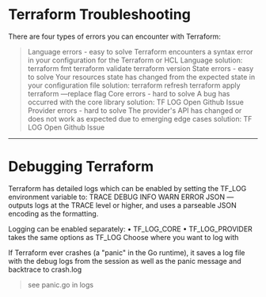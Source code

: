 # Terraform Troubleshooting

There are four types of errors you can encounter with Terraform:

> Language errors - easy to solve
Terraform encounters a syntax error in your configuration for the Terraform or HCL Language
solution:
terraform fmt
terraform validate
terraform version
> State errors - easy to solve
Your resources state has changed from the expected
state in your configuration file
solution:
terraform refresh
terraform apply
terraform —replace flag
> Core errors - hard to solve
A bug has occurred with the core library
solution:
TF LOG
Open Github Issue
> Provider errors - hard to solve
The provider's API has changed or does not work as expected due to emerging edge cases
solution:
TF LOG
Open Github Issue

-------------------------------------------------------------------
# Debugging Terraform
Terraform has detailed logs which can be enabled
by setting the TF_LOG environment variable to:
TRACE
DEBUG
INFO
WARN
ERROR
JSON — outputs logs at the TRACE level
or higher, and uses a parseable JSON
encoding as the formatting.


Logging can be enabled separately:
• TF_LOG_CORE
• TF_LOG_PROVIDER
takes the same options as TF_LOG
Choose where you want to log with

If Terraform ever crashes (a "panic" in the Go runtime), it saves a log file with the debug logs from the session as well as the panic message and backtrace to crash.log
> see panic.go in logs 